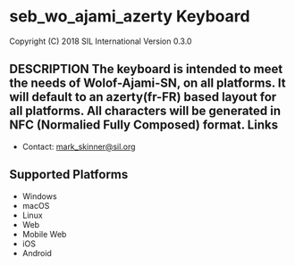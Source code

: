 seb_wo_ajami_azerty Keyboard
=====================

Copyright (C) 2018 SIL International
Version 0.3.0

__DESCRIPTION__
The keyboard is intended to meet the needs of Wolof-Ajami-SN, on all platforms.
It will default to an azerty(fr-FR) based layout for all platforms.
All characters will be generated in NFC (Normalied Fully Composed) format.
Links
-----

 * Contact:  mark_skinner@sil.org

Supported Platforms
-------------------
 * Windows
 * macOS
 * Linux
 * Web
 * Mobile Web
 * iOS
 * Android
